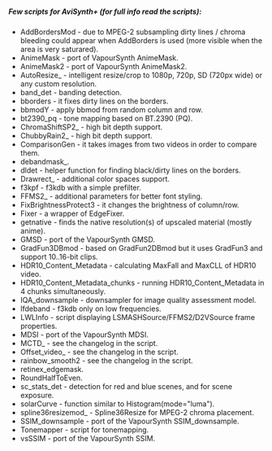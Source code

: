 ##### Few scripts for AviSynth+ (for full info read the scripts):

- AddBordersMod - due to MPEG-2 subsampling dirty lines / chroma bleeding could appear when AddBorders is used (more visible when the area is very saturared).
- AnimeMask - port of VapourSynth AnimeMask.
- AnimeMask2 - port of VapourSynth AnimeMask2.
- AutoResize_ - intelligent resize/crop to 1080p, 720p, SD (720px wide) or any custom resolution.
- band_det - banding detection.
- bborders - it fixes dirty lines on the borders.
- bbmodY - apply bbmod from random column and row.
- bt2390_pq - tone mapping based on BT.2390 (PQ).
- ChromaShiftSP2_ - high bit depth support.
- ChubbyRain2_ - high bit depth support.
- ComparisonGen - it takes images from two videos in order to compare them.
- debandmask_.
- dldet - helper function for finding black/dirty lines on the borders.
- Drawrect_ - additional color spaces support.
- f3kpf - f3kdb with a simple prefilter.
- FFMS2_ - additional parameters for better font styling.
- FixBrightnessProtect3 - it changes the brightness of column/row.
- Fixer - a wrapper of EdgeFixer.
- getnative - finds the native resolution(s) of upscaled material (mostly anime).
- GMSD - port of the VapourSynth GMSD.
- GradFun3DBmod - based on GradFun2DBmod but it uses GradFun3 and support 10..16-bit clips.
- HDR10_Content_Metadata - calculating MaxFall and MaxCLL of HDR10 video.
- HDR10_Content_Metadata_chunks - running HDR10_Content_Metadata in 4 chunks simultaneously.
- IQA_downsample - downsampler for image quality assessment model.
- lfdeband - f3kdb only on low frequencies.
- LWLInfo - script displaying LSMASHSource/FFMS2/D2VSource frame properties.
- MDSI - port of the VapourSynth MDSI.
- MCTD_ - see the changelog in the script.
- Offset_video_ - see the changelog in the script.
- rainbow_smooth2 - see the changelog in the script.
- retinex_edgemask.
- RoundHalfToEven.
- sc_stats_det - detection for red and blue scenes, and for scene exposure.
- solarCurve - function similar to Histogram(mode="luma").
- spline36resizemod_ - Spline36Resize for MPEG-2 chroma placement.
- SSIM_downsample - port of the VapourSynth SSIM_downsample.
- Tonemapper - script for tonemapping.
- vsSSIM - port of the VapourSynth SSIM.
